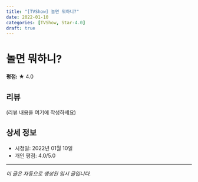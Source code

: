 ```yaml
---
title: "[TVShow] 놀면 뭐하니?"
date: 2022-01-10
categories: [TVShow, Star-4.0]
draft: true
---
```


# 놀면 뭐하니?

**평점:** ★ 4.0

## 리뷰

(리뷰 내용을 여기에 작성하세요)

## 상세 정보

- 시청일: 2022년 01월 10일
- 개인 평점: 4.0/5.0

---

*이 글은 자동으로 생성된 임시 글입니다.*
